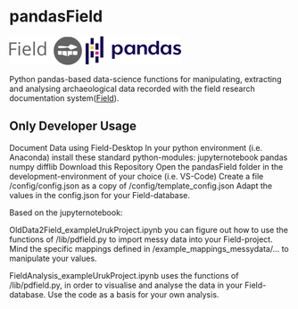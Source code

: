 # pandasField
![field](https://github.com/maxhaibt/pandasField/blob/main/readme-images/pandasField-logo.png)

 Python pandas-based data-science functions for manipulating, extracting and analysing archaeological data recorded with the field research documentation system([Field](https://github.com/dainst/idai-field)).

## Only Developer Usage
Document Data using Field-Desktop
In your python environment (i.e. Anaconda) 
install these standard python-modules:
jupyternotebook
pandas
numpy
difflib 
Download this Repository
Open the pandasField folder in the development-environment of your choice (i.e. VS-Code)
Create a file /config/config.json as a copy of /config/template_config.json
Adapt the values in the config.json for your Field-database.

Based on the jupyternotebook:

OldData2Field_exampleUrukProject.ipynb you can figure out how to use the functions of /lib/pdfield.py to import messy data into your Field-project. Mind the specific mappings defined in /example_mappings_messydata/... to manipulate your values.

FieldAnalysis_exampleUrukProject.ipynb uses the functions of /lib/pdfield.py, in order to visualise and analyse the data in your Field-database. Use the code as a basis for your own analysis.




